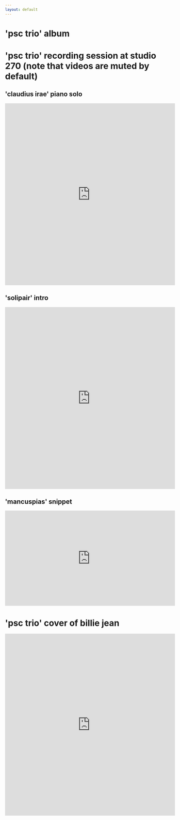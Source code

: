 ```yaml
---
layout: default
---
```


# 'psc trio' album


# 'psc trio' recording session at studio 270 (note that videos are muted by default)

## 'claudius irae' piano solo
<iframe src="https://www.facebook.com/plugins/video.php?href=https%3A%2F%2Fwww.facebook.com%2F235638680188438%2Fvideos%2F399585447127093%2F&show_text=0&width=560" width="560" height="600" style="border:none;overflow:hidden" scrolling="no" frameborder="0" allowTransparency="true" allowFullScreen="true"></iframe>

## 'solipair' intro
<iframe src="https://www.facebook.com/plugins/video.php?href=https%3A%2F%2Fwww.facebook.com%2F235638680188438%2Fvideos%2F399247827160855%2F&show_text=0&width=560" width="560" height="600" style="border:none;overflow:hidden" scrolling="no" frameborder="0" allowTransparency="true" allowFullScreen="true"></iframe>

## 'mancuspias' snippet
<iframe src="https://www.facebook.com/plugins/video.php?href=https%3A%2F%2Fwww.facebook.com%2F235638680188438%2Fvideos%2F397192250699746%2F&show_text=0&width=560" width="560" height="314" style="border:none;overflow:hidden" scrolling="no" frameborder="0" allowTransparency="true" allowFullScreen="true"></iframe>

# 'psc trio' cover of billie jean
<iframe src="https://www.facebook.com/plugins/video.php?href=https%3A%2F%2Fwww.facebook.com%2F235638680188438%2Fvideos%2F303167826768856%2F&show_text=0&width=560" width="560" height="600" style="border:none;overflow:hidden" scrolling="no" frameborder="0" allowTransparency="true" allowFullScreen="true"></iframe>
